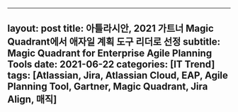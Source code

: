 
---
layout: post
title: 아틀라시안, 2021 가트너 Magic Quadrant에서 애자일 계획 도구 리더로 선정
subtitle: Magic Quadrant for Enterprise Agile Planning Tools
date: 2021-06-22
categories: [IT Trend]
tags: [Atlassian, Jira, Atlassian Cloud, EAP, Agile Planning Tool, Gartner, Magic Quadrant, Jira Align, 매직]
---


<!--stackedit_data:
eyJoaXN0b3J5IjpbLTEzMjY3ODUxNDddfQ==
-->